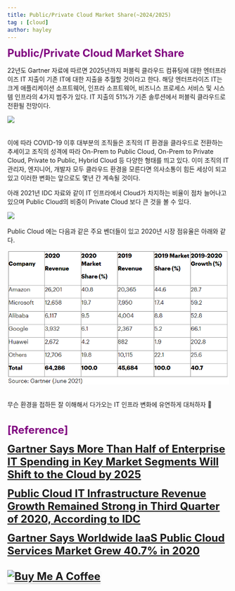 ```yaml
---
title: Public/Private Cloud Market Share(~2024/2025)
tag : [cloud]
author: hayley
---
```


<font size="5" color="purple"><b>Public/Private Cloud Market Share</b></font>
<p> 22년도 Gartner 자료에 따르면 2025년까지 퍼블릭 클라우드 컴퓨팅에 대한 엔터프라이즈 IT 지출이 기존 IT에 대한 지출을 추월할 것이라고 한다. 해당 엔터프라이즈 IT는 크게 애플리케이션 소프트웨어, 인프라 소프트웨어, 비즈니스 프로세스 서비스 및 시스템 인프라의 4가지 범주가 있다. IT 지출의 51%가 기존 솔루션에서 퍼블릭 클라우드로 전환될 전망이다. 
<br>
<p><img src="https://emtemp.gcom.cloud/ngw/globalassets/en/newsroom/images/graphs/cloud-versus-traditonal-it-spending-across-selected-categories-gartner.png">  
<br>
<br>
<p>이에 따라 COVID-19 이후 대부분의 조직들은 조직의 IT 환경을 클라우드로 전환하는 추세이고 조직의 성격에 따라 On-Prem to Public Cloud, On-Prem to Private Cloud, Private to Public, Hybrid Cloud 등 다양한 형태를 띄고 있다. 이미 조직의 IT 관리자, 엔지니어, 개발자 모두 클라우드 환경을 모른다면 의사소통이 힘든 세상이 되고 있고 이러한 변화는 앞으로도 몇년 간 계속될 것이다.
<br>  
<p>아래 2021년 IDC 자료와 같이 IT 인프라에서 Cloud가 차지하는 비율이 점차 늘어나고 있으며 Public Cloud의 비중이 Private Cloud 보다 큰 것을 볼 수 있다.   
<br>
<p><img src="https://www.idc.com/getfile.dyn?containerId=prUS47279621&attachmentId=47407552">  
<br> 
<p>Public Cloud 에는 다음과 같은 주요 벤더들이 있고 2020년 시장 점유율은 아래와 같다. 
<br>  
<p><img src="https://github.com/hayleyshim/hayleyshim.github.io/blob/master/assets/images/projects/public.png?raw=true">
<br>
<br>  
<p>무슨 환경을 접하든 잘 이해해서 다가오는 IT 인프라 변화에 유연하게 대처하자 🙂 
<br>
<br>
<br> <font size="5" color="purple"><b>[Reference]
<p><a href="https://www.gartner.com/en/newsroom/press-releases/2022-02-09-gartner-says-more-than-half-of-enterprise-it-spending">Gartner Says More Than Half of Enterprise IT Spending in Key Market Segments Will Shift to the Cloud by 2025</a>  
<p><a href="https://www.idc.com/getdoc.jsp?containerId=prUS47279621">Public Cloud IT Infrastructure Revenue Growth Remained Strong in Third Quarter of 2020, According to IDC</a>
<p><a href="https://www.gartner.com/en/newsroom/press-releases/2021-06-28-gartner-says-worldwide-iaas-public-cloud-services-market-grew-40-7-percent-in-2020">Gartner Says Worldwide IaaS Public Cloud Services Market Grew 40.7% in 2020</a>  
<br>
<br>  
<a href="https://www.buymeacoffee.com/yhshim17" target="_blank"><img src="https://www.buymeacoffee.com/assets/img/custom_images/orange_img.png" alt="Buy Me A Coffee" style="height: 41px !important;width: 174px !important;box-shadow: 0px 3px 2px 0px rgba(190, 190, 190, 0.5) !important;-webkit-box-shadow: 0px 3px 2px 0px rgba(190, 190, 190, 0.5) !important;" ></a>


